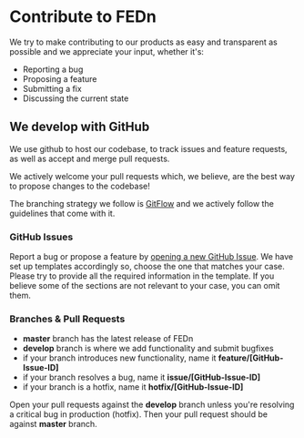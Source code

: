 # Contribute to FEDn

We try to make contributing to our products as easy and transparent as possible and we appreciate your input, whether it's:

- Reporting a bug
- Proposing a feature
- Submitting a fix
- Discussing the current state

## We develop with GitHub

We use github to host our codebase, to track issues and feature requests, as well as accept and merge pull requests. 

We actively welcome your pull requests which, we believe, are the best way to propose changes to the codebase! 

The branching strategy we follow is [GitFlow](https://datasift.github.io/gitflow/IntroducingGitFlow.html#:~:text=GitFlow%20is%20a%20branching%20model,and%20scaling%20the%20development%20team.) and we actively follow the guidelines that come with it.

### GitHub Issues

Report a bug or propose a feature by [opening a new GitHub Issue](https://github.com/scaleoutsystems/fedn/issues/new/choose). We have set up templates accordingly so, choose the one that matches your case. Please try to provide all the required information in the template. If you believe some of the sections are not relevant to your case, you can omit them.

### Branches & Pull Requests

- **master** branch has the latest release of FEDn
- **develop** branch is where we add functionality and submit bugfixes
- if your branch introduces new functionality, name it **feature/[GitHub-Issue-ID]**
- if your branch resolves a bug, name it **issue/[GitHub-Issue-ID]**
- if your branch is a hotfix, name it **hotfix/[GitHub-Issue-ID]**

Open your pull requests against the **develop** branch unless you're resolving a critical bug in production (hotfix). Then your pull request should be against **master** branch.
